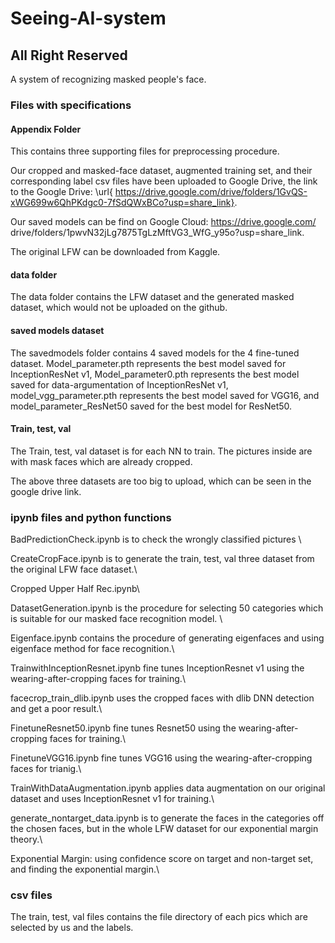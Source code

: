 # Seeing-AI-system
## All Right Reserved
A system of recognizing masked people's face. 

### Files with specifications
#### Appendix Folder
This contains three supporting files for preprocessing procedure.


Our cropped and masked-face dataset, augmented training set, and their corresponding label csv files have been uploaded to Google Drive, the link to the Google Drive: \url{ https://drive.google.com/drive/folders/1GvQS-xWG699w6QhPKdgc0-7fSdQWxBCo?usp=share_link}.

Our saved models can be find on Google Cloud: https://drive.google.com/
drive/folders/1pwvN32jLg7875TgLzMftVG3_WfG_y95o?usp=share_link.

The original LFW can be downloaded from Kaggle.

#### data folder
The data folder contains the LFW dataset and the generated masked dataset, which would not be uploaded on the github.

#### saved models dataset
The savedmodels folder contains 4 saved models for the 4 fine-tuned dataset. Model_parameter.pth represents the best model saved for InceptionResNet v1, Model_parameter0.pth represents the best model saved for data-argumentation of InceptionResNet v1, model_vgg_parameter.pth represents the best model saved for VGG16, and model_parameter_ResNet50 saved for the best model for ResNet50. 

#### Train, test, val
The Train, test, val dataset is for each NN to train. The pictures inside are with mask faces which are already cropped. 

The above three datasets are too big to upload, which can be seen in the google drive link.

### ipynb files and python functions
BadPredictionCheck.ipynb is to check the wrongly classified pictures \\

CreateCropFace.ipynb is to generate the train, test, val three dataset from the original LFW face dataset.\\

Cropped Upper Half Rec.ipynb\\

DatasetGeneration.ipynb is the procedure for selecting 50 categories which is suitable for our masked face recognition model. \\

Eigenface.ipynb contains the procedure of generating eigenfaces and using eigenface method for face recognition.\\

TrainwithInceptionResnet.ipynb fine tunes InceptionResnet v1 using the wearing-after-cropping faces for training.\\

facecrop_train_dlib.ipynb uses the cropped faces with dlib DNN detection and get a poor result.\\

FinetuneResnet50.ipynb fine tunes Resnet50 using the wearing-after-cropping faces for training.\\

FinetuneVGG16.ipynb fine tunes VGG16 using the wearing-after-cropping faces for trianig.\\

TrainWithDataAugmentation.ipynb applies data augmentation on our original dataset and uses InceptionResnet v1 for training.\\

generate_nontarget_data.ipynb is to generate the faces in the categories off the chosen faces, but in the whole LFW dataset for our exponential margin theory.\\

Exponential Margin: using confidence score on target and non-target set, and finding the exponential margin.\

### csv files
The train, test, val files contains the file directory of each pics which are selected by us and the labels.




